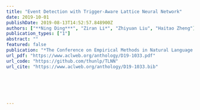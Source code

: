 ```yaml
---
title: "Event Detection with Trigger-Aware Lattice Neural Network"
date: 2019-10-01
publishDate: 2019-08-13T14:52:57.848900Z
authors: ["**Ning Ding***", "Ziran Li*", "Zhiyuan Liu", "Haitao Zheng"]
publication_types: ["1"]
abstract: ""
featured: false
publication: "*The Conference on Empirical Methods in Natural Language Processing* **(EMNLP 2019)**"
url_pdf: "https://www.aclweb.org/anthology/D19-1033.pdf"
url_code: "https://github.com/thunlp/TLNN"
url_cite: "https://www.aclweb.org/anthology/D19-1033.bib"






---
```


